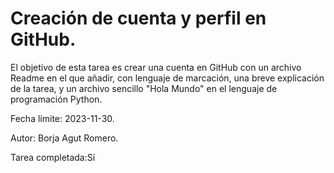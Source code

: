 
   <h1>Creación de cuenta y perfil en GitHub. <br></h1>
    <p>El objetivo de esta tarea es crear una cuenta en GitHub con un archivo Readme en el que añadir, con lenguaje de marcación, una breve explicación de la
    tarea, y un archivo sencillo "Hola Mundo" en el lenguaje de programación Python. <br></p>
    <p>Fecha límite: 2023-11-30.<br></p>
    <p>Autor: Borja Agut Romero.<br></p>
    <p>Tarea completada:Sí</p>


